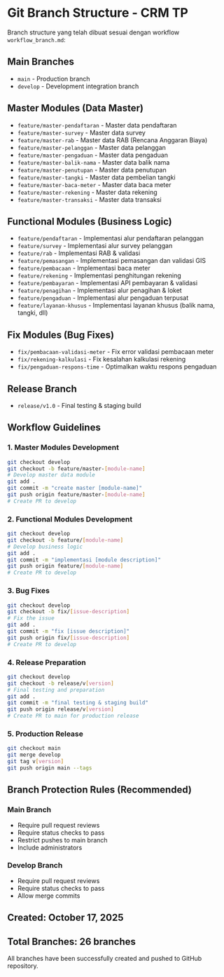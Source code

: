 # Git Branch Structure - CRM TP

Branch structure yang telah dibuat sesuai dengan workflow `workflow_branch.md`:

## Main Branches

-   `main` - Production branch
-   `develop` - Development integration branch

## Master Modules (Data Master)

-   `feature/master-pendaftaran` - Master data pendaftaran
-   `feature/master-survey` - Master data survey
-   `feature/master-rab` - Master data RAB (Rencana Anggaran Biaya)
-   `feature/master-pelanggan` - Master data pelanggan
-   `feature/master-pengaduan` - Master data pengaduan
-   `feature/master-balik-nama` - Master data balik nama
-   `feature/master-penutupan` - Master data penutupan
-   `feature/master-tangki` - Master data pembelian tangki
-   `feature/master-baca-meter` - Master data baca meter
-   `feature/master-rekening` - Master data rekening
-   `feature/master-transaksi` - Master data transaksi

## Functional Modules (Business Logic)

-   `feature/pendaftaran` - Implementasi alur pendaftaran pelanggan
-   `feature/survey` - Implementasi alur survey pelanggan
-   `feature/rab` - Implementasi RAB & validasi
-   `feature/pemasangan` - Implementasi pemasangan dan validasi GIS
-   `feature/pembacaan` - Implementasi baca meter
-   `feature/rekening` - Implementasi penghitungan rekening
-   `feature/pembayaran` - Implementasi API pembayaran & validasi
-   `feature/penagihan` - Implementasi alur penagihan & loket
-   `feature/pengaduan` - Implementasi alur pengaduan terpusat
-   `feature/layanan-khusus` - Implementasi layanan khusus (balik nama, tangki, dll)

## Fix Modules (Bug Fixes)

-   `fix/pembacaan-validasi-meter` - Fix error validasi pembacaan meter
-   `fix/rekening-kalkulasi` - Fix kesalahan kalkulasi rekening
-   `fix/pengaduan-respons-time` - Optimalkan waktu respons pengaduan

## Release Branch

-   `release/v1.0` - Final testing & staging build

## Workflow Guidelines

### 1. Master Modules Development

```bash
git checkout develop
git checkout -b feature/master-[module-name]
# Develop master data module
git add .
git commit -m "create master [module-name]"
git push origin feature/master-[module-name]
# Create PR to develop
```

### 2. Functional Modules Development

```bash
git checkout develop
git checkout -b feature/[module-name]
# Develop business logic
git add .
git commit -m "implementasi [module description]"
git push origin feature/[module-name]
# Create PR to develop
```

### 3. Bug Fixes

```bash
git checkout develop
git checkout -b fix/[issue-description]
# Fix the issue
git add .
git commit -m "fix [issue description]"
git push origin fix/[issue-description]
# Create PR to develop
```

### 4. Release Preparation

```bash
git checkout develop
git checkout -b release/v[version]
# Final testing and preparation
git add .
git commit -m "final testing & staging build"
git push origin release/v[version]
# Create PR to main for production release
```

### 5. Production Release

```bash
git checkout main
git merge develop
git tag v[version]
git push origin main --tags
```

## Branch Protection Rules (Recommended)

### Main Branch

-   Require pull request reviews
-   Require status checks to pass
-   Restrict pushes to main branch
-   Include administrators

### Develop Branch

-   Require pull request reviews
-   Require status checks to pass
-   Allow merge commits

## Created: October 17, 2025

## Total Branches: 26 branches

All branches have been successfully created and pushed to GitHub repository.
